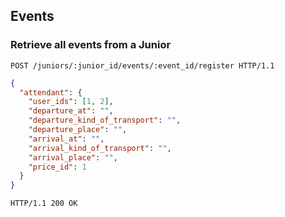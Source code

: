 ## Events
### Retrieve all events from a Junior

```http
POST /juniors/:junior_id/events/:event_id/register HTTP/1.1
```

```json
{
  "attendant": {
    "user_ids": [1, 2],
    "departure_at": "",
    "departure_kind_of_transport": "",
    "departure_place": "",
    "arrival_at": "",
    "arrival_kind_of_transport": "",
    "arrival_place": "",
    "price_id": 1
  }
}
```

```http
HTTP/1.1 200 OK
```
